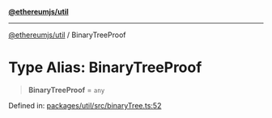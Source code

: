 [**@ethereumjs/util**](../README.md)

***

[@ethereumjs/util](../README.md) / BinaryTreeProof

# Type Alias: BinaryTreeProof

> **BinaryTreeProof** = `any`

Defined in: [packages/util/src/binaryTree.ts:52](https://github.com/ethereumjs/ethereumjs-monorepo/blob/master/packages/util/src/binaryTree.ts#L52)
